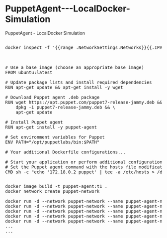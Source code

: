 # PuppetAgent---LocalDocker-Simulation
PuppetAgent - LocalDocker Simulation


<pre>

docker inspect -f '{{range .NetworkSettings.Networks}}{{.IPAddress}}{{end}}' puppet_server_container_name_or_id



# Use a base image (choose an appropriate base image)
FROM ubuntu:latest

# Update package lists and install required dependencies
RUN apt-get update && apt-get install -y wget

# Download Puppet agent .deb package
RUN wget https://apt.puppet.com/puppet7-release-jammy.deb && \
    dpkg -i puppet7-release-jammy.deb && \
    apt-get update

# Install Puppet agent
RUN apt-get install -y puppet-agent

# Set environment variables for Puppet
ENV PATH="/opt/puppetlabs/bin:$PATH"

# Your additional Dockerfile configurations...

# Start your application or perform additional configurations
# Set the Puppet agent command with the hosts file modification as the entry point
CMD sh -c "echo '172.18.0.2 puppet' | tee -a /etc/hosts > /dev/null && /opt/puppetlabs/bin/puppet agent --no-daemonize --verbose"

</pre>
<pre>
docker image build -t puppet-agent:t1 .
docker network create puppet-network

docker run -d --network puppet-network --name puppet-agent-node1  puppet-agent:t1
docker run -d --network puppet-network --name puppet-agent-node2  puppet-agent:t1
docker run -d --network puppet-network --name puppet-agent-node3  puppet-agent:t1
docker run -d --network puppet-network --name puppet-agent-node4  puppet-agent:t1
docker run -d --network puppet-network --name puppet-agent-node5  puppet-agent:t1
...
...
</pre>
